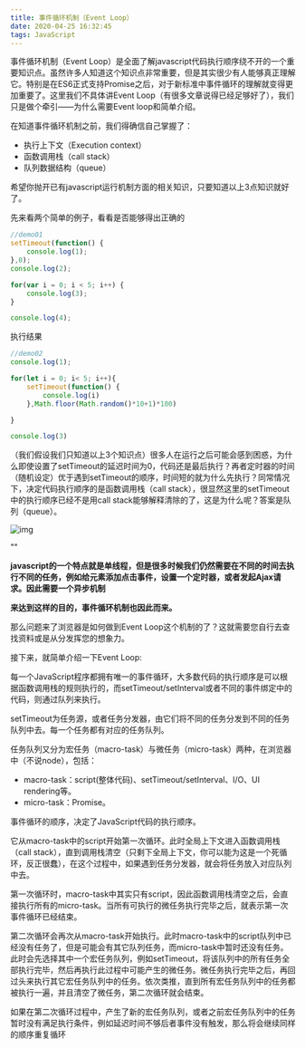 ```yaml
---
title: 事件循环机制（Event Loop）
date: 2020-04-25 16:32:45
tags: JavaScript
---
```


事件循环机制（Event Loop）是全面了解javascript代码执行顺序绕不开的一个重要知识点。虽然许多人知道这个知识点非常重要，但是其实很少有人能够真正理解它。特别是在ES6正式支持Promise之后，对于新标准中事件循环的理解就变得更加重要了。这里我们不具体讲Event Loop（有很多文章说得已经足够好了），我们只是做个牵引——为什么需要Event loop和简单介绍。

<!-- more -->

在知道事件循环机制之前，我们得确信自己掌握了：

- 执行上下文（Execution context）
- 函数调用栈（call stack）
- 队列数据结构（queue）

希望你抛开已有javascript运行机制方面的相关知识，只要知道以上3点知识就好了。

先来看两个简单的例子，看看是否能够得出正确的

~~~js
//demo01
setTimeout(function() {
    console.log(1);
},0);
console.log(2);

for(var i = 0; i < 5; i++) {
    console.log(3);
}

console.log(4);
~~~

执行结果

~~~js
//demo02
console.log(1);

for(let i = 0; i< 5; i++){
    setTimeout(function() {
        console.log(i)
    },Math.floor(Math.random()*10+1)*100)

}

console.log(3)
~~~

（我们假设我们只知道以上3个知识点）很多人在运行之后可能会感到困惑，为什么即使设置了setTimeout的延迟时间为0，代码还是最后执行？再者定时器的时间（随机设定）优于遇到setTimeout的顺序，时间短的就为什么先执行？同常情况下，决定代码执行顺序的是函数调用栈（call stack），很显然这里的setTimeout中的执行顺序已经不是用call stack能够解释清除的了，这是为什么呢？答案是队列（queue）。

![img](https://user-gold-cdn.xitu.io/2018/6/22/16426a778da76817?imageView2/0/w/1280/h/960/format/webp/ignore-error/1)

""



**javascript的一个特点就是单线程，但是很多时候我们仍然需要在不同的时间去执行不同的任务，例如给元素添加点击事件，设置一个定时器，或者发起Ajax请求。因此需要一个异步机制**

**来达到这样的目的，事件循环机制也因此而来。**

那么问题来了浏览器是如何做到Event Loop这个机制的了？这就需要您自行去查找资料或是从分发挥您的想象力。

接下来，就简单介绍一下Event Loop:

每一个JavaScript程序都拥有唯一的事件循环，大多数代码的执行顺序是可以根据函数调用栈的规则执行的，而setTimeout/setInterval或者不同的事件绑定中的代码，则通过队列来执行。

setTimeout为任务源，或者任务分发器，由它们将不同的任务分发到不同的任务队列中去。每一个任务都有对应的任务队列。

任务队列又分为宏任务（macro-task）与微任务（micro-task）两种，在浏览器中（不说node），包括：

- macro-task：script(整体代码)、setTimeout/setInterval、I/O、UI rendering等。
- micro-task：Promise。

事件循环的顺序，决定了JavaScript代码的执行顺序。

它从macro-task中的script开始第一次循环。此时全局上下文进入函数调用栈（call stack），直到调用栈清空（只剩下全局上下文，你可以能为这是一个死循环，反正很蠢），在这个过程中，如果遇到任务分发器，就会将任务放入对应队列中去。

第一次循环时，macro-task中其实只有script，因此函数调用栈清空之后，会直接执行所有的micro-task。当所有可执行的微任务执行完毕之后，就表示第一次事件循环已经结束。

第二次循环会再次从macro-task开始执行。此时macro-task中的script队列中已经没有任务了，但是可能会有其它队列任务，而micro-task中暂时还没有任务。此时会先选择其中一个宏任务队列，例如setTimeout，将该队列中的所有任务全部执行完毕，然后再执行此过程中可能产生的微任务。微任务执行完毕之后，再回过头来执行其它宏任务队列中的任务。依次类推，直到所有宏任务队列中的任务都被执行一遍，并且清空了微任务，第二次循环就会结束。

如果在第二次循环过程中，产生了新的宏任务队列，或者之前宏任务队列中的任务暂时没有满足执行条件，例如延迟时间不够后者事件没有触发，那么将会继续同样的顺序重复循环